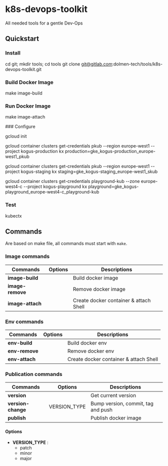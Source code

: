 # k8s-devops-toolkit
All needed tools for a gentle Dev-Ops

## Quickstart

### Install

cd git; mkdir tools; cd tools
git clone git@gitlab.com:dolmen-tech/tools/k8s-devops-toolkit.git

### Build Docker Image

make image-build

### Run Docker Image

make image-attach

### Configure

gcloud init

gcloud container clusters get-credentials pkub --region europe-west1 --project kogus-production
kx production=gke_kogus-production_europe-west1_pkub

gcloud container clusters get-credentials pkub --region europe-west1 --project kogus-staging
kx staging=gke_kogus-staging_europe-west1_skub

gcloud container clusters get-credentials playground-kub --zone europe-west4-c --project kogus-playground
kx playground=gke_kogus-playground_europe-west4-c_playground-kub

### Test

kubectx


## Commands

Are based on make file, all commands must start with `make`.

### Image commands

| Commands         | Options |  Descriptions                           |
|------------------|---------|-----------------------------------------|
| **image-build**  |         | Build docker image                      |
| **image-remove** |         | Remove docker image                     |
| **image-attach** |         | Create docker container & attach Shell  |

### Env commands

| Commands       | Options |  Descriptions                           |
|----------------|---------|-----------------------------------------|
| **env-build**  |         | Build docker env                        |
| **env-remove** |         | Remove docker env                       |
| **env-attach** |         | Create docker container & attach Shell  |

### Publication commands

| Commands           | Options      |  Descriptions                           |
|--------------------|--------------|-----------------------------------------|
| **version**        |              | Get current version                     |
| **version-change** | VERSION_TYPE | Bump version, commit, tag and push      |
| **publish**        |              | Publish docker image                    |

#### Options
 - **VERSION_TYPE** :
    * patch
    * minor
    * major
